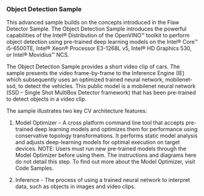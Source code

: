 ### Object Detection Sample

This advanced sample builds on the concepts introduced in the Flaw Detector Sample. The Object Detection Sample introduces the powerful capabilities of the Intel® Distribution of the OpenVINO™ toolkit to perform object detection using pre-trained deep learning models on the Intel® Core™ i5-6500TE,  Intel® Xeon® Processor E3-1268L v5, Intel® HD Graphics 530, or Intel® Movidius™ NCS.

The Object Detection Sample provides a short video clip of cars. The sample presents the video frame-by-frame to the Inference Engine (IE) which subsequently uses an optimized trained neural network, mobilenet-ssd, to detect the vehicles. This public model is a mobilenet neural network (SSD – Single Shot MultiBox Detector framework) that has been pre-trained to detect objects in a video clip.


The sample illustrates two key CV architecture features:

1. Model Optimizer – A cross platform command line tool that accepts pre-trained deep learning models and optimizes them for performance using conservative topology transformations. It performs static model analysis and adjusts deep-learning models for optimal execution on target devices. NOTE: Users must run new pre-trained models through the Model Optimizer before using them. The instructions and diagrams here do not detail this step. To find out more about the Model Optimizer, visit Code Samples.

2. Inference - The process of using a trained neural network to interpret data, such as objects in images and video clips.
